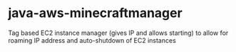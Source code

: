 # java-aws-minecraftmanager
Tag based EC2 instance manager (gives IP and allows starting) to allow for roaming IP address and auto-shutdown of EC2 instances
